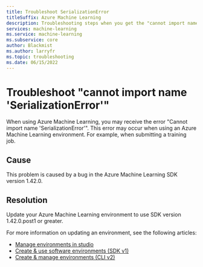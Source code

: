 ```yaml
---
title: Troubleshoot SerializationError
titleSuffix: Azure Machine Learning
description: Troubleshooting steps when you get the "cannot import name 'SerializationError'" message.
services: machine-learning
ms.service: machine-learning
ms.subservice: core
author: Blackmist
ms.author: larryfr
ms.topic: troubleshooting 
ms.date: 06/15/2022
---
```



# Troubleshoot "cannot import name 'SerializationError'"

When using Azure Machine Learning, you may receive the error "Cannot import name 'SerializationError'". This error may occur when using an Azure Machine Learning environment. For example, when submitting a training job.

## Cause

This problem is caused by a bug in the Azure Machine Learning SDK version 1.42.0.

## Resolution

Update your Azure Machine Learning environment to use SDK version 1.42.0.post1 or greater.

For more information on updating an environment, see the following articles:

* [Manage environments in studio](how-to-manage-environments-in-studio.md#rebuild-an-environment)
* [Create & use software environments (SDK v1)](https://how-to-use-environments.md#update-an-existing-environment)
* [Create & manage environments (CLI v2)](how-to-manage-environments-v2.md#update)